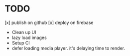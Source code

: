 # TODO

[x] publish on github
[x] deploy on firebase
* Clean up UI
* lazy load images
* Setup CI
* defer loading media player. it's delaying time to render.

